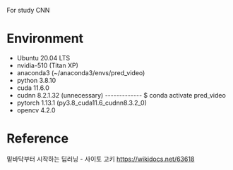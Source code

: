 For study CNN

# Environment
- Ubuntu 20.04 LTS
- nvidia-510 (Titan XP)
- anaconda3 (~/anaconda3/envs/pred_video)
- python 3.8.10
- cuda 11.6.0
- cudnn 8.2.1.32 (unnecessary) ------------- $ conda activate pred_video
- pytorch 1.13.1 (py3.8_cuda11.6_cudnn8.3.2_0)
- opencv 4.2.0

# Reference
밑바닥부터 시작하는 딥러닝 - 사이토 고키
https://wikidocs.net/63618